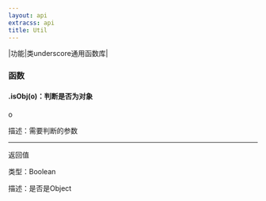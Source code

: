 ```yaml
---
layout: api
extracss: api
title: Util
---
```


|功能|类underscore通用函数库|


### 函数

<div class="function" markdown="1">

#### .isObj(o)：判断是否为对象

<div class="detail" markdown="1">

o

描述：需要判断的参数

------------------------------

返回值

类型：Boolean

描述：是否是Object

</div>

</div>